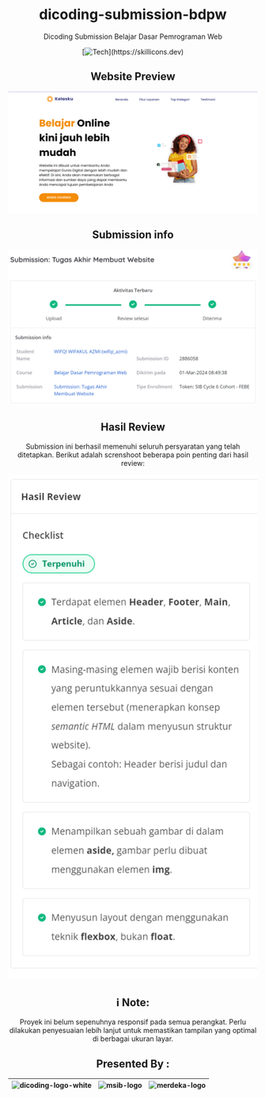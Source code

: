<div align="center">
  
# dicoding-submission-bdpw

Dicoding Submission  Belajar Dasar Pemrograman Web

  [![Tech](https://skillicons.dev/icons?i=,html,css,js,)](https://skillicons.dev)


## Website Preview
![main](Screnshoot/Kelasku.png)


## Submission info

![main](Screnshoot/submission-info-1.png)

## Hasil Review

Submission ini berhasil memenuhi seluruh persyaratan yang telah ditetapkan. Berikut adalah screnshoot beberapa poin penting dari hasil review:

![main](Screnshoot/submission-info-2.png)

## ℹ️ **Note:** 

Proyek ini belum sepenuhnya responsif pada semua perangkat. Perlu dilakukan penyesuaian lebih lanjut untuk memastikan tampilan yang optimal di berbagai ukuran layar.



## Presented By :

| <img src="https://i.ibb.co/xGPVFJD/dicoding-logo-white.png" height="50" alt="dicoding-logo-white" border="0"> | <img src="https://i.ibb.co/0j74xkz/msib-logo.png" height="150" alt="msib-logo" border="0"> | <img src="https://i.ibb.co/LRVcmvB/merdeka-logo.png" height="100" alt="merdeka-logo" border="0"> |
| ------------------------------------------------------------------------------------------------------------- | ------------------------------------------------------------------------------------------ | ------------------------------------------------------------------------------------------------ |

  </div>
